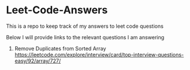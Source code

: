 # Leet-Code-Answers
This is a repo to keep track of my answers to leet code questions

Below I will provide links to the relevant questions I am answering

1. Remove Duplicates from Sorted Array
  https://leetcode.com/explore/interview/card/top-interview-questions-easy/92/array/727/

